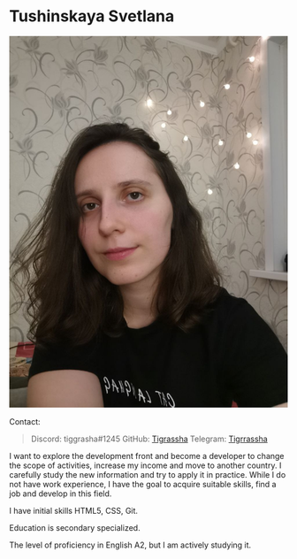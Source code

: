 # Tushinskaya Svetlana
![my-foto](photo_2022-09-01_00-31-09.jpg)

Contact:

>Discord: tiggrasha#1245
>GitHub: [Tigrassha](https://github.com/Tigrassha)
>Telegram: [Tigrrassha](https://t.me/Tigrrassha)

I want to explore the development front and become a developer to change the scope of activities, increase my income and move to another country. I carefully study the new information and try to apply it in practice. While I do not have work experience, I have the goal to acquire suitable skills, find a job and develop in this field.

I have initial skills HTML5, CSS, Git.

Education is secondary specialized.

The level of proficiency in English A2, but I am actively studying it.